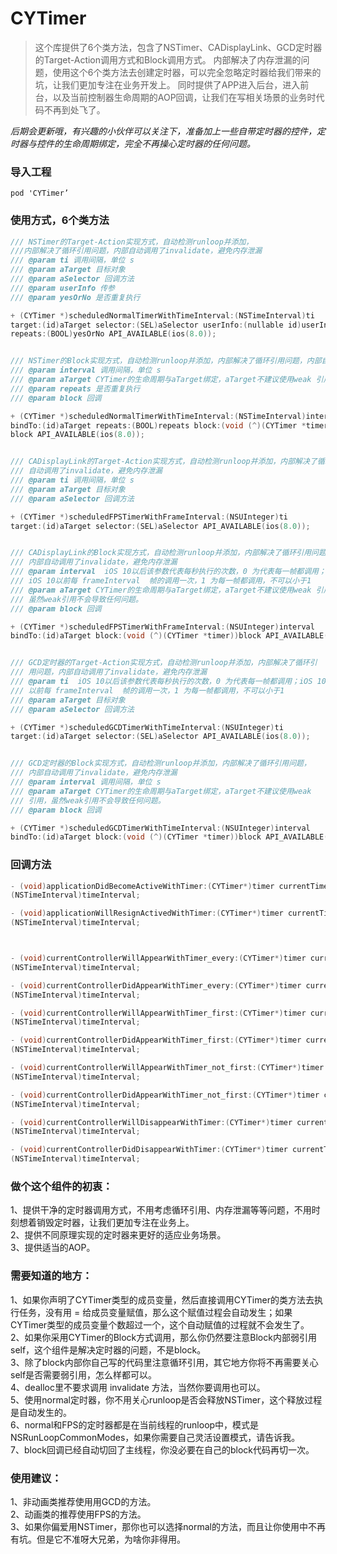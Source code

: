 # CYTimer

>这个库提供了6个类方法，包含了NSTimer、CADisplayLink、GCD定时器的Target-Action调用方式和Block调用方式。
内部解决了内存泄漏的问题，使用这个6个类方法去创建定时器，可以完全忽略定时器给我们带来的坑，让我们更加专注在业务开发上。
同时提供了APP进入后台，进入前台，以及当前控制器生命周期的AOP回调，让我们在写相关场景的业务时代码不再到处飞了。

*后期会更新哦，有兴趣的小伙伴可以关注下，准备加上一些自带定时器的控件，定时器与控件的生命周期绑定，完全不再操心定时器的任何问题。*

### 导入工程
```pod 'CYTimer’```

### 使用方式，6个类方法

```Objective-C
/// NSTimer的Target-Action实现方式，自动检测runloop并添加，  
///内部解决了循环引用问题，内部自动调用了invalidate，避免内存泄漏  
/// @param ti 调用间隔，单位 s  
/// @param aTarget 目标对象  
/// @param aSelector 回调方法  
/// @param userInfo 传参  
/// @param yesOrNo 是否重复执行  

+ (CYTimer *)scheduledNormalTimerWithTimeInterval:(NSTimeInterval)ti   
target:(id)aTarget selector:(SEL)aSelector userInfo:(nullable id)userInfo   
repeats:(BOOL)yesOrNo API_AVAILABLE(ios(8.0));


/// NSTimer的Block实现方式，自动检测runloop并添加，内部解决了循环引用问题，内部自动调用了invalidate，避免内存泄漏  
/// @param interval 调用间隔，单位 s  
/// @param aTarget CYTimer的生命周期与aTarget绑定，aTarget不建议使用weak 引用，虽然weak引用不会导致任何问题。  
/// @param repeats 是否重复执行  
/// @param block 回调  

+ (CYTimer *)scheduledNormalTimerWithTimeInterval:(NSTimeInterval)interval   
bindTo:(id)aTarget repeats:(BOOL)repeats block:(void (^)(CYTimer *timer))  
block API_AVAILABLE(ios(8.0));


/// CADisplayLink的Target-Action实现方式，自动检测runloop并添加，内部解决了循环引用问题，内部  
/// 自动调用了invalidate，避免内存泄漏  
/// @param ti 调用间隔，单位 s  
/// @param aTarget 目标对象  
/// @param aSelector 回调方法  

+ (CYTimer *)scheduledFPSTimerWithFrameInterval:(NSUInteger)ti   
target:(id)aTarget selector:(SEL)aSelector API_AVAILABLE(ios(8.0));


/// CADisplayLink的Block实现方式，自动检测runloop并添加，内部解决了循环引用问题，
/// 内部自动调用了invalidate，避免内存泄漏   
/// @param interval  iOS 10以后该参数代表每秒执行的次数，0 为代表每一帧都调用；  
/// iOS 10以前每 frameInterval  帧的调用一次，1 为每一帧都调用，不可以小于1    
/// @param aTarget CYTimer的生命周期与aTarget绑定，aTarget不建议使用weak 引用，  
/// 虽然weak引用不会导致任何问题。   
/// @param block 回调   

+ (CYTimer *)scheduledFPSTimerWithFrameInterval:(NSUInteger)interval   
bindTo:(id)aTarget block:(void (^)(CYTimer *timer))block API_AVAILABLE(ios(8.0));


/// GCD定时器的Target-Action实现方式，自动检测runloop并添加，内部解决了循环引   
/// 用问题，内部自动调用了invalidate，避免内存泄漏  
/// @param ti  iOS 10以后该参数代表每秒执行的次数，0 为代表每一帧都调用；iOS 10   
/// 以前每 frameInterval  帧的调用一次，1 为每一帧都调用，不可以小于1   
/// @param aTarget 目标对象   
/// @param aSelector 回调方法   

+ (CYTimer *)scheduledGCDTimerWithTimeInterval:(NSUInteger)ti    
target:(id)aTarget selector:(SEL)aSelector API_AVAILABLE(ios(8.0));


/// GCD定时器的Block实现方式，自动检测runloop并添加，内部解决了循环引用问题，   
/// 内部自动调用了invalidate，避免内存泄漏   
/// @param interval 调用间隔，单位 s   
/// @param aTarget CYTimer的生命周期与aTarget绑定，aTarget不建议使用weak    
/// 引用，虽然weak引用不会导致任何问题。   
/// @param block 回调   

+ (CYTimer *)scheduledGCDTimerWithTimeInterval:(NSUInteger)interval   
bindTo:(id)aTarget block:(void (^)(CYTimer *timer))block API_AVAILABLE(ios(8.0));
```
### 回调方法

```Objective-C
- (void)applicationDidBecomeActiveWithTimer:(CYTimer*)timer currentTimeInterval:    
(NSTimeInterval)timeInterval;

- (void)applicationWillResignActivedWithTimer:(CYTimer*)timer currentTimeInterval:    
(NSTimeInterval)timeInterval;



- (void)currentControllerWillAppearWithTimer_every:(CYTimer*)timer currentTimeInterval:    
(NSTimeInterval)timeInterval;

- (void)currentControllerDidAppearWithTimer_every:(CYTimer*)timer currentTimeInterval:    
(NSTimeInterval)timeInterval;

- (void)currentControllerWillAppearWithTimer_first:(CYTimer*)timer currentTimeInterval:    
(NSTimeInterval)timeInterval;

- (void)currentControllerDidAppearWithTimer_first:(CYTimer*)timer currentTimeInterval:    
(NSTimeInterval)timeInterval;

- (void)currentControllerWillAppearWithTimer_not_first:(CYTimer*)timer currentTimeInterval:    
(NSTimeInterval)timeInterval;

- (void)currentControllerDidAppearWithTimer_not_first:(CYTimer*)timer currentTimeInterval:    
(NSTimeInterval)timeInterval;

- (void)currentControllerWillDisappearWithTimer:(CYTimer*)timer currentTimeInterval:    
(NSTimeInterval)timeInterval;

- (void)currentControllerDidDisappearWithTimer:(CYTimer*)timer currentTimeInterval:    
(NSTimeInterval)timeInterval;
```

### 做个这个组件的初衷：  
 1、提供干净的定时器调用方式，不用考虑循环引用、内存泄漏等等问题，不用时刻想着销毁定时器，让我们更加专注在业务上。  
 2、提供不同原理实现的定时器来更好的适应业务场景。  
 3、提供适当的AOP。  

### 需要知道的地方：  
 1、如果你声明了CYTimer类型的成员变量，然后直接调用CYTimer的类方法去执行任务，没有用 = 给成员变量赋值，那么这个赋值过程会自动发生；如果CYTimer类型的成员变量个数超过一个，这个自动赋值的过程就不会发生了。  
 2、如果你采用CYTimer的Block方式调用，那么你仍然要注意Block内部弱引用self，这个组件是解决定时器的问题，不是block。  
 3、除了block内部你自己写的代码里注意循环引用，其它地方你将不再需要关心self是否需要弱引用，怎么样都可以。  
 4、dealloc里不要求调用 invalidate 方法，当然你要调用也可以。  
 5、使用normal定时器，你不用关心runloop是否会释放NSTimer，这个释放过程是自动发生的。  
 6、normal和FPS的定时器都是在当前线程的runloop中，模式是 NSRunLoopCommonModes，如果你需要自己灵活设置模式，请告诉我。  
 7、block回调已经自动切回了主线程，你没必要在自己的block代码再切一次。  

### 使用建议：  
 1、非动画类推荐使用用GCD的方法。  
 2、动画类的推荐使用FPS的方法。  
 3、如果你偏爱用NSTimer，那你也可以选择normal的方法，而且让你使用中不再有坑。但是它不准呀大兄弟，为啥你非得用。  
